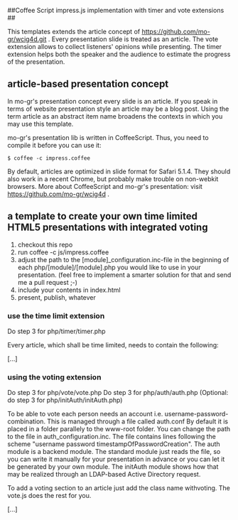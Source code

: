 ##Coffee Script impress.js implementation with timer and vote extensions ##

This templates extends the article concept of https://github.com/mo-gr/wcig4d.git .
Every presentation slide is treated as an article.
The vote extension allows to collect listeners' opinions while presenting.
The timer extension helps both the speaker and the audience to estimate the progress of the presentation. 

## article-based presentation concept ##

In mo-gr's presentation concept every slide is an article. If you speak in terms of website presentation style an article may be a blog post. Using the term article as an abstract item name broadens the contexts in which you may use this template.

mo-gr's presentation lib is written in CoffeeScript. Thus, you need to compile it before you can use it:

    $ coffee -c impress.coffee

By default, articles are optimized in slide format for Safari 5.1.4. They should also work in a recent Chrome, but probably make trouble on non-webkit browsers. More about CoffeeScript and mo-gr's presentation: visit https://github.com/mo-gr/wcig4d .

## a template to create your own time limited HTML5 presentations with integrated voting ##
1. checkout this repo
2. run coffee -c js/impress.coffee
3. adjust the path to the [module]_configuration.inc-file in the beginning of each 
   php/[module]/[module].php you would like to use in your presentation.
   (feel free to implement a smarter solution for that and send me a pull request ;-)
4. include your contents in index.html
5. present, publish, whatever

### use the time limit extension ###
Do step 3 for php/timer/timer.php

Every article, which shall be time limited, needs to contain the following: 
<article class="slide"> 
<span class="timer"></span>
[...]
</article>

### using the voting extension ###
Do step 3 for php/vote/vote.php
Do step 3 for php/auth/auth.php
(Optional: do step 3 for php/initAuth/initAuth.php)

To be able to vote each person needs an account i.e. username-password-combination. This is managed through a file called auth.conf
By default it is placed in a folder parallely to the www-root folder. You can change the path to the file in auth_configuration.inc.
The file contains lines following the scheme "username password timestampOfPasswordCreation".
The auth module is a backend module. The standard module just reads the file, so you can write it manually for your presentation in advance or you can let it be generated by your own module. The initAuth module shows how that may be realized through an LDAP-based Active Directory request.

To add a voting section to an article just add the class name withvoting. The vote.js does the rest for you.
<article class="slide withvoting">
[...]
</article>


